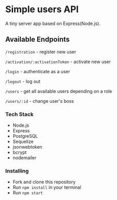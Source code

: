 # Simple users API

A tiny server app based on Express(Node.js).

## Available Endpoints

`/registration` - register new user

`/activation/:activationToken` - activate new user

`/login` - authenticate as a user

`/logout` - log out

`/users` - get all available users depending on a role

`/users/:id` - change user's boss

### Tech Stack
* Node.js
* Express
* PostgreSQL
* Sequelize
* jsonwebtoken
* bcrypt
* nodemailer

### Installing
* Fork and clone this repository
* Run `npm install` in your terminal
* Run `npm start`

